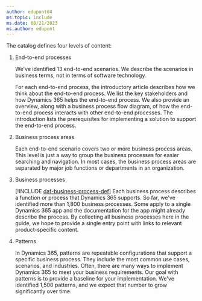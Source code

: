 ```yaml
---
author: edupont04
ms.topic: include
ms.date: 08/21/2023
ms.author: edupont
---
```


The catalog defines four levels of content:

1. End-to-end processes

    We've identified 13 end-to-end scenarios. We describe the scenarios in business terms, not in terms of software technology.

    For each end-to-end process, the introductory article describes how we think about the end-to-end process. We list the key stakeholders and how Dynamics 365 helps the end-to-end process. We also provide an overview, along with a business process flow diagram, of how the end-to-end process interacts with other end-to-end processes. The introduction lists the prerequisites for implementing a solution to support the end-to-end process.

1. Business process areas

    Each end-to-end scenario covers two or more business process areas. This level is just a way to group the business processes for easier searching and navigation. In most cases, the business process areas are separated by major job functions or departments in an organization.

1. Business processes

    [!INCLUDE [daf-business-process-def](daf-business-process-def.md)] Each business process describes a function or process that Dynamics 365 supports. So far, we've identified more than 1,800 business processes. Some apply to a single Dynamics 365 app and the documentation for the app might already describe the process. By collecting all business processes here in the guide, we hope to provide a single entry point with links to relevant product-specific content.

1. Patterns

    In Dynamics 365, patterns are repeatable configurations that support a specific business process. They include the most common use cases, scenarios, and industries. Often, there are many ways to implement Dynamics 365 to meet your business requirements. Our goal with patterns is to provide a baseline for your implementation. We've identified 1,500 patterns, and we expect that number to grow significantly over time.
